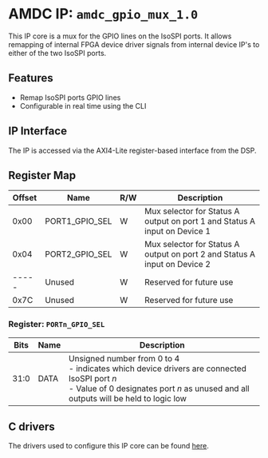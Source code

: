 # AMDC IP: `amdc_gpio_mux_1.0`

This IP core is a mux for the GPIO lines on the IsoSPI ports. It allows remapping of internal FPGA device driver signals from internal device IP's to either of the two IsoSPI ports. 
## Features

- Remap IsoSPI ports GPIO lines
- Configurable in real time using the CLI

## IP Interface

The IP is accessed via the AXI4-Lite register-based interface from the DSP.

## Register Map

| Offset | Name | R/W | Description |
| -- | -- | -- | -- |
| 0x00 | PORT1_GPIO_SEL | W | Mux selector for Status A output on port 1 and Status A input on Device 1 |
| 0x04 | PORT2_GPIO_SEL | W | Mux selector for Status A output on port 2 and Status A input on Device 2 |
|----- | Unused | W | Reserved for future use |
| 0x7C | Unused | W | Reserved for future use |

### Register: `PORTn_GPIO_SEL`
| Bits | Name | Description |
| -- | -- | -- |
| 31:0 | DATA | Unsigned number from 0 to 4<br> - indicates which device drivers are connected IsoSPI port _n_ <br> - Value of 0 designates port _n_ as unused and all outputs will be held to logic low


## C drivers

The drivers used to configure this IP core can be found [here](../../sdk/bare/common/drv/docs/GPIO-Mux.md). 
